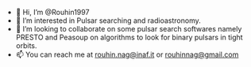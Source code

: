 - 👋 Hi, I’m @Rouhin1997
- 👀 I’m interested in Pulsar searching and radioastronomy.
- 💞️ I’m looking to collaborate on some pulsar search softwares namely PRESTO and Peasoup on algorithms to look for binary pulsars in tight orbits. 
- 📫 You can reach me at rouhin.nag@inaf.it or rouhinnag@gmail.com


<!---
Rouhin1997/Rouhin1997 is a ✨ special ✨ repository because its `README.md` (this file) appears on your GitHub profile.
You can click the Preview link to take a look at your changes.
--->
